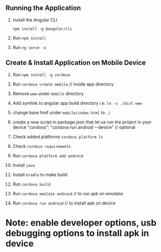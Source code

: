 ## Running the Application

1. Install the Angular CLI

    `npm install -g @angular/cli`

1. Run `npm install`

1. Run `ng serve -o`

## Create & Install Application on Mobile Device

1. Run `npm install -g cordova`

2. Run `cordova create mobile` // inside app directory

3. Remove `www` under `mobile` directory

4. Add symlink to angular app build directory i.e. `ln -s ./dist www`

5. change base href under `mobile/index.html` to `./`

6. create a new script in package.json that let us run the project in your device "cordova": "cordova run android --device" // optional

7. Check added platforms `cordova platform ls`

8. Check `cordova requirements` 

9. Run `cordova platform add android`

10. Install `java`

11. Install `Gradle` to make build

12. Run `cordova build`

13. Run `cordova emulate android` // to run apk on emulator

14. Run `cordova run android` // to install apk on device

# Note: enable developer options, usb debugging options to install apk in device